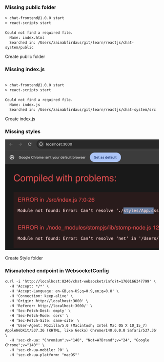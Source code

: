 ### Missing public folder

```shell
> chat-frontend@1.0.0 start
> react-scripts start

Could not find a required file.
  Name: index.html
  Searched in: /Users/zainabfirdaus/git/learn/reactjs/chat-system/public

```

Create public folder

### Missing index.js
```shell

> chat-frontend@1.0.0 start
> react-scripts start

Could not find a required file.
  Name: index.js
  Searched in: /Users/zainabfirdaus/git/learn/reactjs/chat-system/src
```

Create index.js

### Missing styles
![Styles](./assets/error1.png)

Create Style folder

### Mismatched endpoint in WebsocketConfig

```shell
curl -i 'http://localhost:8246/chat-websocket/info?t=1760166347799' \
  -H 'Accept: */*' \
  -H 'Accept-Language: en-GB,en-US;q=0.9,en;q=0.8' \
  -H 'Connection: keep-alive' \
  -H 'Origin: http://localhost:3000' \
  -H 'Referer: http://localhost:3000/' \
  -H 'Sec-Fetch-Dest: empty' \
  -H 'Sec-Fetch-Mode: cors' \
  -H 'Sec-Fetch-Site: same-site' \
  -H 'User-Agent: Mozilla/5.0 (Macintosh; Intel Mac OS X 10_15_7) AppleWebKit/537.36 (KHTML, like Gecko) Chrome/140.0.0.0 Safari/537.36' \
  -H 'sec-ch-ua: "Chromium";v="140", "Not=A?Brand";v="24", "Google Chrome";v="140"' \
  -H 'sec-ch-ua-mobile: ?0' \
  -H 'sec-ch-ua-platform: "macOS"'
```

